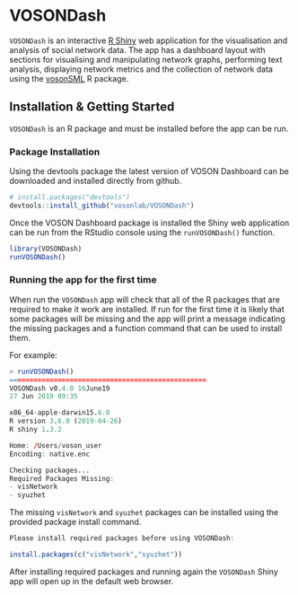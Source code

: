 # VOSONDash

`VOSONDash` is an interactive [R Shiny](https://shiny.rstudio.com/) web application for the visualisation and analysis of social network data. The app has a dashboard layout with sections for visualising and manipulating network graphs, performing text analysis, displaying network metrics and the collection of network data using the [vosonSML](https://github.com/vosonlab/vosonSML) R package.

## Installation & Getting Started

`VOSONDash` is an R package and must be installed before the app can be run.

### Package Installation

Using the devtools package the latest version of VOSON Dashboard can be downloaded and installed directly from github.

```R
# install.packages("devtools")
devtools::install_github("vosonlab/VOSONDash")
```

Once the VOSON Dashboard package is installed the Shiny web application can be run from the RStudio console using the `runVOSONDash()` function.

```R
library(VOSONDash)
runVOSONDash()
```
### Running the app for the first time

When run the `VOSONDash` app will check that all of the R packages that are required to make it work are installed. If run for the first time it is likely that some packages will be missing and the app will print a message indicating the missing packages and a function command that can be used to install them.

For example:

```R
> runVOSONDash()
=================================================
VOSONDash v0.4.0 16June19 
27 Jun 2019 09:35

x86_64-apple-darwin15.6.0 
R version 3.6.0 (2019-04-26)
R shiny 1.3.2 

Home: /Users/voson_user
Encoding: native.enc 

Checking packages...
Required Packages Missing:
- visNetwork
- syuzhet
```

The missing `visNetwork` and `syuzhet` packages can be installed using the provided package install command.

```R
Please install required packages before using VOSONDash:

install.packages(c("visNetwork","syuzhet"))
```

After installing required packages and running again the `VOSONDash` Shiny app will open up in the default web browser.